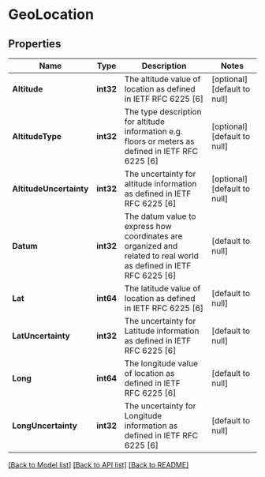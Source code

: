 # GeoLocation

## Properties
Name | Type | Description | Notes
------------ | ------------- | ------------- | -------------
**Altitude** | **int32** | The altitude value of location as defined in IETF RFC 6225 [6] | [optional] [default to null]
**AltitudeType** | **int32** | The type description for altitude information e.g. floors or meters as defined in IETF RFC 6225 [6] | [optional] [default to null]
**AltitudeUncertainty** | **int32** | The uncertainty for altitude information as defined in IETF RFC 6225 [6] | [optional] [default to null]
**Datum** | **int32** | The datum value to express how coordinates are organized and related to real world as defined in IETF RFC 6225 [6] | [default to null]
**Lat** | **int64** | The latitude value of location as defined in IETF RFC 6225 [6] | [default to null]
**LatUncertainty** | **int32** | The uncertainty for Latitude information as defined in IETF RFC 6225 [6] | [default to null]
**Long** | **int64** | The longitude value of location as defined in IETF RFC 6225 [6] | [default to null]
**LongUncertainty** | **int32** | The uncertainty for Longitude information as defined in IETF RFC 6225 [6] | [default to null]

[[Back to Model list]](../README.md#documentation-for-models) [[Back to API list]](../README.md#documentation-for-api-endpoints) [[Back to README]](../README.md)


